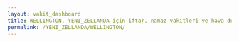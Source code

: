 ```yaml
---
layout: vakit_dashboard
title: WELLINGTON, YENI_ZELLANDA için iftar, namaz vakitleri ve hava durumu - ilçe/eyalet seç
permalink: /YENI_ZELLANDA/WELLINGTON/
---
```


<script type="text/javascript">
  var GLOBAL_COUNTRY = 'YENI_ZELLANDA';
  var GLOBAL_CITY = 'WELLINGTON';
  var GLOBAL_STATE = '';
  var lat = 72;
  var lon = 21;
</script>
